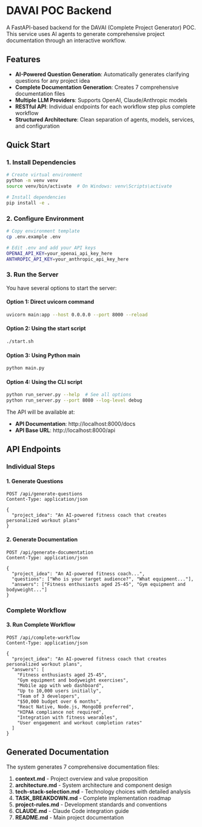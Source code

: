 # DAVAI POC Backend

A FastAPI-based backend for the DAVAI (Complete Project Generator) POC. This service uses AI agents to generate comprehensive project documentation through an interactive workflow.

## Features

- **AI-Powered Question Generation**: Automatically generates clarifying questions for any project idea
- **Complete Documentation Generation**: Creates 7 comprehensive documentation files
- **Multiple LLM Providers**: Supports OpenAI, Claude/Anthropic models
- **RESTful API**: Individual endpoints for each workflow step plus complete workflow
- **Structured Architecture**: Clean separation of agents, models, services, and configuration

## Quick Start

### 1. Install Dependencies

```bash
# Create virtual environment
python -m venv venv
source venv/bin/activate  # On Windows: venv\Scripts\activate

# Install dependencies
pip install -e .
```

### 2. Configure Environment

```bash
# Copy environment template
cp .env.example .env

# Edit .env and add your API keys
OPENAI_API_KEY=your_openai_api_key_here
ANTHROPIC_API_KEY=your_anthropic_api_key_here
```

### 3. Run the Server

You have several options to start the server:

#### Option 1: Direct uvicorn command
```bash
uvicorn main:app --host 0.0.0.0 --port 8000 --reload
```

#### Option 2: Using the start script
```bash
./start.sh
```

#### Option 3: Using Python main
```bash
python main.py
```

#### Option 4: Using the CLI script
```bash
python run_server.py --help  # See all options
python run_server.py --port 8080 --log-level debug
```

The API will be available at:

- **API Documentation**: http://localhost:8000/docs
- **API Base URL**: http://localhost:8000/api

## API Endpoints

### Individual Steps

#### 1. Generate Questions

```http
POST /api/generate-questions
Content-Type: application/json

{
  "project_idea": "An AI-powered fitness coach that creates personalized workout plans"
}
```

#### 2. Generate Documentation

```http
POST /api/generate-documentation
Content-Type: application/json

{
  "project_idea": "An AI-powered fitness coach...",
  "questions": ["Who is your target audience?", "What equipment..."],
  "answers": ["Fitness enthusiasts aged 25-45", "Gym equipment and bodyweight..."]
}
```

### Complete Workflow

#### 3. Run Complete Workflow

```http
POST /api/complete-workflow
Content-Type: application/json

{
  "project_idea": "An AI-powered fitness coach that creates personalized workout plans",
  "answers": [
    "Fitness enthusiasts aged 25-45",
    "Gym equipment and bodyweight exercises",
    "Mobile app with web dashboard",
    "Up to 10,000 users initially",
    "Team of 3 developers",
    "$50,000 budget over 6 months",
    "React Native, Node.js, MongoDB preferred",
    "HIPAA compliance not required",
    "Integration with fitness wearables",
    "User engagement and workout completion rates"
  ]
}
```

## Generated Documentation

The system generates 7 comprehensive documentation files:

1. **context.md** - Project overview and value proposition
2. **architecture.md** - System architecture and component design
3. **tech-stack-selection.md** - Technology choices with detailed analysis
4. **TASK_BREAKDOWN.md** - Complete implementation roadmap
5. **project-rules.md** - Development standards and conventions
6. **CLAUDE.md** - Claude Code integration guide
7. **README.md** - Main project documentation
